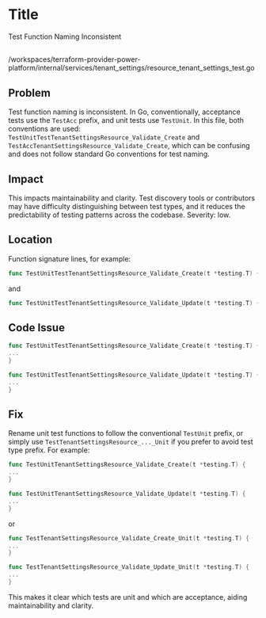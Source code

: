 # Title

Test Function Naming Inconsistent

##

/workspaces/terraform-provider-power-platform/internal/services/tenant_settings/resource_tenant_settings_test.go

## Problem

Test function naming is inconsistent. In Go, conventionally, acceptance tests use the `TestAcc` prefix, and unit tests use `TestUnit`. In this file, both conventions are used: `TestUnitTestTenantSettingsResource_Validate_Create` and `TestAccTenantSettingsResource_Validate_Create`, which can be confusing and does not follow standard Go conventions for test naming.

## Impact

This impacts maintainability and clarity. Test discovery tools or contributors may have difficulty distinguishing between test types, and it reduces the predictability of testing patterns across the codebase. Severity: low.

## Location

Function signature lines, for example:

```go
func TestUnitTestTenantSettingsResource_Validate_Create(t *testing.T) {
```
and
```go
func TestUnitTestTenantSettingsResource_Validate_Update(t *testing.T) {
```

## Code Issue

```go
func TestUnitTestTenantSettingsResource_Validate_Create(t *testing.T) {
...
}

func TestUnitTestTenantSettingsResource_Validate_Update(t *testing.T) {
...
}
```

## Fix

Rename unit test functions to follow the conventional `TestUnit` prefix, or simply use `TestTenantSettingsResource_..._Unit` if you prefer to avoid test type prefix. For example:

```go
func TestUnitTenantSettingsResource_Validate_Create(t *testing.T) {
...
}

func TestUnitTenantSettingsResource_Validate_Update(t *testing.T) {
...
}
```

or

```go
func TestTenantSettingsResource_Validate_Create_Unit(t *testing.T) {
...
}

func TestTenantSettingsResource_Validate_Update_Unit(t *testing.T) {
...
}
```

This makes it clear which tests are unit and which are acceptance, aiding maintainability and clarity.
